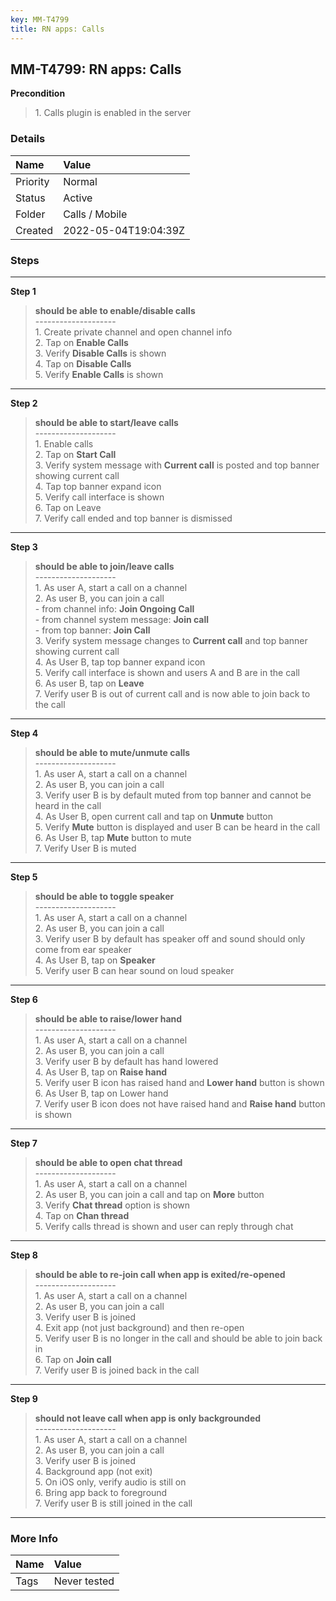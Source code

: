 ```yaml
---
key: MM-T4799
title: RN apps: Calls
---
```


## MM-T4799: RN apps: Calls

**Precondition**

> <article>1. Calls plugin is enabled in the server</article>

### Details

| Name     | Value                |
| :------- | :------------------- |
| Priority | Normal               |
| Status   | Active               |
| Folder   | Calls / Mobile       |
| Created  | 2022-05-04T19:04:39Z |

### Steps

<hr/>

**Step 1**

> <article><strong>should be able to enable/disable calls</strong><br />--------------------<br />1. Create private channel and open channel info<br />2. Tap on <strong>Enable Calls</strong><br />3. Verify <strong>Disable Calls</strong> is shown<br />4. Tap on <strong>Disable Calls</strong><br />5. Verify <strong>Enable Calls</strong> is shown</article>

<hr/>

**Step 2**

> <article><strong>should be able to start/leave calls</strong><br />--------------------<br />1. Enable calls<br />2. Tap on <strong>Start Call</strong><br />3. Verify system message with <strong>Current call</strong> is posted and top banner showing current call<br />4. Tap top banner expand icon<br />5. Verify call interface is shown<br />6. Tap on Leave<br />7. Verify call ended and top banner is dismissed</article>

<hr/>

**Step 3**

> <article><strong>should be able to join/leave calls</strong><br />--------------------<br />1. As user A, start a call on a channel<br />2. As user B, you can join a call<br />- from channel info: <strong>Join Ongoing Call</strong><br />- from channel system message: <strong>Join call</strong><br />- from top banner: <strong>Join Call</strong><br />3. Verify system message changes to <strong>Current call</strong> and top banner showing current call<br />4. As User B, tap top banner expand icon<br />5. Verify call interface is shown and users A and B are in the call<br />6. As user B, tap on <strong>Leave</strong><br />7. Verify user B is out of current call and is now able to join back to the call</article>

<hr/>

**Step 4**

> <article><strong>should be able to mute/unmute calls</strong><br />--------------------<br />1. As user A, start a call on a channel<br />2. As user B, you can join a call<br />3. Verify user B is by default muted from top banner and cannot be heard in the call<br />4. As User B, open current call and tap on <strong>Unmute</strong> button<br />5. Verify <strong>Mute</strong> button is displayed and user B can be heard in the call<br />6. As User B, tap <strong>Mute</strong> button to mute<br />7. Verify User B is muted</article>

<hr/>

**Step 5**

> <article><strong>should be able to toggle speaker</strong><br />--------------------<br />1. As user A, start a call on a channel<br />2. As user B, you can join a call<br />3. Verify user B by default has speaker off and sound should only come from ear speaker<br />4. As User B, tap on <strong>Speaker</strong><br />5. Verify user B can hear sound on loud speaker</article>

<hr/>

**Step 6**

> <article><strong>should be able to raise/lower hand</strong><br />--------------------<br />1. As user A, start a call on a channel<br />2. As user B, you can join a call<br />3. Verify user B by default has hand lowered<br />4. As User B, tap on <strong>Raise hand</strong><br />5. Verify user B icon has raised hand and <strong>Lower hand</strong> button is shown<br />6. As User B, tap on Lower hand<br />7. Verify user B icon does not have raised hand and <strong>Raise hand</strong> button is shown</article>

<hr/>

**Step 7**

> <article><strong>should be able to open chat thread</strong><br />--------------------<br />1. As user A, start a call on a channel<br />2. As user B, you can join a call and tap on <strong>More</strong> button<br />3. Verify <strong>Chat thread</strong> option is shown<br />4. Tap on <strong>Chan thread</strong><br />5. Verify calls thread is shown and user can reply through chat</article>

<hr/>

**Step 8**

> <article><strong>should be able to re-join call when app is exited/re-opened</strong><br />--------------------<br />1. As user A, start a call on a channel<br />2. As user B, you can join a call<br />3. Verify user B is joined<br />4. Exit app (not just background) and then re-open<br />5. Verify user B is no longer in the call and should be able to join back in<br />6. Tap on <strong>Join call</strong><br />7. Verify user B is joined back in the call</article>

<hr/>

**Step 9**

> <article><strong>should not leave call when app is only backgrounded</strong><br />--------------------<br />1. As user A, start a call on a channel<br />2. As user B, you can join a call<br />3. Verify user B is joined<br />4. Background app (not exit)<br />5. On iOS only, verify audio is still on<br />6. Bring app back to foreground<br />7. Verify user B is still joined in the call</article>

<hr/>

### More Info

| Name | Value        |
| :--- | :----------- |
| Tags | Never tested |
